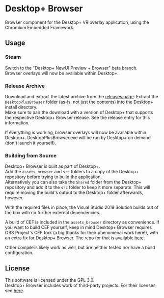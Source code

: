 # Desktop+ Browser
Browser component for the Desktop+ VR overlay application, using the Chromium Embedded Framework.

## Usage

### Steam

Switch to the "Desktop+ NewUI Preview + Browser" beta branch.  
Browser overlays will now be available within Desktop+.

### Release Archive

Download and extract the latest archive from the [releases page](https://github.com/elvissteinjr/DesktopPlusBrowser/releases). Extract the `DesktopPlusBrowser` folder (as-is, not just the contents) into the Desktop+ install directory.  
Make sure to pair the download with a version of Desktop+ that supports the respective Desktop+ Browser release. See the release entry for this information.

If everything is working, browser overlays will now be available within Desktop+. DesktopPlusBrowser.exe will be run by Desktop+ on demand (don't launch it yourself).

### Building from Source

Desktop+ Browser is built as part of Desktop+.  
Add the `assets_browser` and `src` folders to a copy of the Desktop+ repository before trying to build the application.  
Alternatively you can also take the `Shared` folder from the Desktop+ repository and add it to the `src` folder to keep it more separate. This will require moving the build's output to the Desktop+ folder afterwards, however.

With the required files in place, the Visual Studio 2019 Solution builds out of the box with no further external dependencies.

A build of CEF is included in the `assets_browser` directory as convenience. If you want to build CEF yourself, keep in mind Desktop+ Browser requires OBS Project's CEF fork (a big thanks for their phenomenal work here!), with an extra fix for Desktop+ Browser. The repo for that is available [here](https://github.com/elvissteinjr/cef).

Other compilers likely work as well, but are neither tested nor have a build configuration.

## License

This software is licensed under the GPL 3.0.  
Desktop+ Browser includes work of third-party projects. For their licenses, see [here](assets_browser/third-party_licenses.txt).
